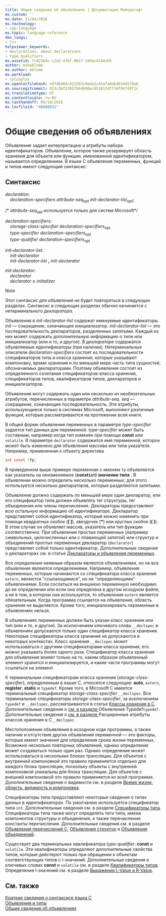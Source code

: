 ```yaml
---
title: Общие сведения об объявлениях | Документация Майкрософт
ms.custom: ''
ms.date: 11/04/2016
ms.technology:
- cpp-language
ms.topic: language-reference
dev_langs:
- C++
helpviewer_keywords:
- declarations, about declarations
- type qualifiers
ms.assetid: fcd2364c-c2a5-4fbf-9027-19dac4144cb5
author: mikeblome
ms.author: mblome
ms.workload:
- cplusplus
ms.openlocfilehash: e97d6404c421583c8eda1c43a7a8db48344579ab
ms.sourcegitcommit: 913c3bf23937b64b90ac05181fdff3df947d9f1c
ms.translationtype: HT
ms.contentlocale: ru-RU
ms.lasthandoff: 09/18/2018
ms.locfileid: "46089831"
---
```

# <a name="overview-of-declarations"></a>Общие сведения об объявлениях

Объявление задает интерпретацию и атрибуты набора идентификаторов. Объявление, которое также резервирует область хранения для объекта или функции, именованной идентификатором, называется определением. В языке C объявления переменных, функций и типов имеют следующий синтаксис:

## <a name="syntax"></a>Синтаксис

*declaration*:<br/>
&nbsp;&nbsp;&nbsp;&nbsp;*declaration-specifiers* *attribute-seq*<sub>opt</sub> *init-declarator-list*<sub>opt</sub>**;**

/\* *attribute-seq*<sub>opt</sub> используется только для систем Microsoft*/

*declaration-specifiers*:<br/>
&nbsp;&nbsp;&nbsp;&nbsp;*storage-class-specifier* *declaration-specifiers*<sub>opt</sub><br/>
&nbsp;&nbsp;&nbsp;&nbsp;*type-specifier* *declaration-specifiers*<sub>opt</sub><br/>
&nbsp;&nbsp;&nbsp;&nbsp;*type-qualifier* *declaration-specifiers*<sub>opt</sub>

*init-declarator-list*:<br/>
&nbsp;&nbsp;&nbsp;&nbsp;*init-declarator*<br/>
&nbsp;&nbsp;&nbsp;&nbsp;*init-declarator-list* **,** *init-declarator*

*init-declarator*:<br/>
&nbsp;&nbsp;&nbsp;&nbsp;*declarator*<br/>
&nbsp;&nbsp;&nbsp;&nbsp;*declarator* **=** *initializer*

> [!NOTE]
> Этот синтаксис для *объявления* не будет повторяться в следующих разделах. Синтаксис в следующих разделах обычно начинается с нетерминального *декларатора*.

Объявления в *init-declarator-list* содержат именуемые идентификаторы. *init* — сокращение, означающее инициализатор. *init-declarator-list* — это последовательность деклараторов, разделенных запятыми. Каждый из них может содержать дополнительную информацию о типе или инициализатор (или и то, и другое). В *деклараторе* содержатся объявляемые идентификаторы (при наличии). Нетерминальные описатели *declaration-specifiers* состоят из последовательности спецификаторов типа и класса хранения, которые указывают компоновку, время хранения и по меньшей мере часть типа сущностей, обозначаемых деклараторами. Поэтому объявления состоят из определенного сочетания спецификаторов-класса хранения, спецификаторов типов, квалификаторов типов, деклараторов и инициализаторов.

Объявления могут содержать один или несколько из необязательных атрибутов, перечисленных в параметре *attribute-seq*. *seq* — сокращение, означающее последовательность. Эти атрибуты, использующиеся только в системах Microsoft, выполняют различные функции, которые рассматриваются на протяжении всей книги.

В общей форме объявления переменных в параметре *type-specifier* задается тип данных для переменной. *type-specifier* может быть составным, например когда тип изменен при помощи **const** или `volatile`. В параметре `declarator` содержится имя переменной, которое может быть изменено для объявления массива или типа указателя. Например, примененная к объекту директива

```C
int const *fp;
```

В приведенном выше примере переменная с именем `fp` объявляется как указатель на неизменяемое (**const`int`) значение типа** . В объявлении можно определить несколько переменных; для этого используется несколько деклараторов, которые разделяются запятыми.

Объявление должно содержать по меньшей мере один декларатор, или его спецификатор типа должен объявлять тег структуры, тег объединения или члены перечисления. Деклараторы предоставляют всю остальную информацию об идентификаторе. Декларатор представляет собой идентификатор, который можно изменить при помощи квадратных скобок (**[ ]**), звездочек (<strong>\*</strong>) или круглых скобок (**( )**). В этом случае он объявляет массив, указатель или тип функции соответственно. При объявлении простых переменных (например символьных, целочисленных или с плавающей запятой) или структур и объединений простых переменных декларатор (`declarator`) представляет собой только идентификатор. Дополнительные сведения о деклараторах см. в статье [Деклараторы и объявления переменных](../c-language/declarators-and-variable-declarations.md).

Все определения неявным образом являются объявлениями, но не все объявления являются определениями. Например, объявления переменных, которые начинаются со спецификатора класса хранения `extern`, являются "ссылающимися", но не "определяющими" объявлениями. Если сослаться на внешнюю переменную необходимо до ее определения или если она определена в другом исходном файле, а не в том, в котором она используется, то объявление `extern` является обязательным. Когда программа ссылается на объявления, область хранения не выделяется. Кроме того, инициализировать переменные в объявлениях нельзя.

В объявлениях переменных должен быть указан класс хранения или тип (или и то, и другое). За исключением ключевого слова `__declspec` в объявлениях допускается только один спецификатор класса хранения. Некоторые спецификаторы класса хранения не допускаются в некоторых контекстах. Класс хранения `__declspec` может использоваться с другими спецификаторами класса хранения; его можно указывать более одного раза. Спецификатор класса хранения для объявления влияет только на то, каким образом объявленный элемент хранится и инициализируется, и какие части программы могут ссылаться на элемент.

К терминальным спецификаторам класса хранения (*storage-class-specifier*), определенным в языке C, относятся следующие: **auto**, `extern`, **register**, **static** и `typedef`. Кроме того, в Microsoft C имеется терминальный спецификатор *storage-class-specifier* `__declspec`. Все терминальные спецификаторы *storage-class-specifier*, за исключением `typedef` и `__declspec`, рассматриваются в статье [Классы хранения в C](../c-language/c-storage-classes.md). Дополнительные сведения о [ см. в разделе ](../c-language/typedef-declarations.md)Объявления Typedef`typedef`. Дополнительные сведения о [ см. в разделе ](../c-language/c-extended-storage-class-attributes.md)Расширенные атрибуты классов хранения в C`__declspec`.

Местоположение объявления в исходном коде программы, а также наличие и отсутствие других объявлений переменной — это факторы, которые имеют значения для определения срока жизни переменных. Возможно несколько повторных объявлений, однако определение может создаваться только один раз. Однако определение может использоваться в нескольких блоках трансляции. Для объектов с внутренней компоновкой это правило применяется отдельно для каждого блока трансляции, поскольку объекты с внутренней компоновкой уникальны для блока трансляции. Для объектов с внешней компоновкой это правило применяется ко всей программе. Дополнительные сведения о видимости см. в разделе [Время жизни, область, видимость и компоновка](../c-language/lifetime-scope-visibility-and-linkage.md).

Спецификаторы типа предоставляют некоторые сведения о типах данных в идентификаторах. По умолчанию используется спецификатор типа `int`. Дополнительные сведения см. в разделе [Спецификаторы типа](../c-language/c-type-specifiers.md). Спецификаторы типа также могут определять теги типа, имена компонентов структуры и объединения, а также перечисления константы перечисления. Дополнительные сведения см. в разделе [Объявления перечислений C](../c-language/c-enumeration-declarations.md), [Объявления структур](../c-language/structure-declarations.md) и [Объявления объединений](../c-language/union-declarations.md).

Существует два терминальных квалификатора *type-qualifier*: **const** и `volatile`. Эти квалификаторы определяют дополнительные свойства типов, которые действуют только при обращении к объектам соответствующих типов с l-значений. Дополнительные сведения о ключевых словах **const** и `volatile` см. в разделе [Квалификаторы типов](../c-language/type-qualifiers.md). Определение l-значений см. в разделе [Выражения L-Value и R-Value](../c-language/l-value-and-r-value-expressions.md).

## <a name="see-also"></a>См. также

[Краткие сведения о синтаксисе языка C](../c-language/c-language-syntax-summary.md)<br/>
[Объявления и типы](../c-language/declarations-and-types.md)<br/>
[Общие сведения об объявлениях](../c-language/summary-of-declarations.md)